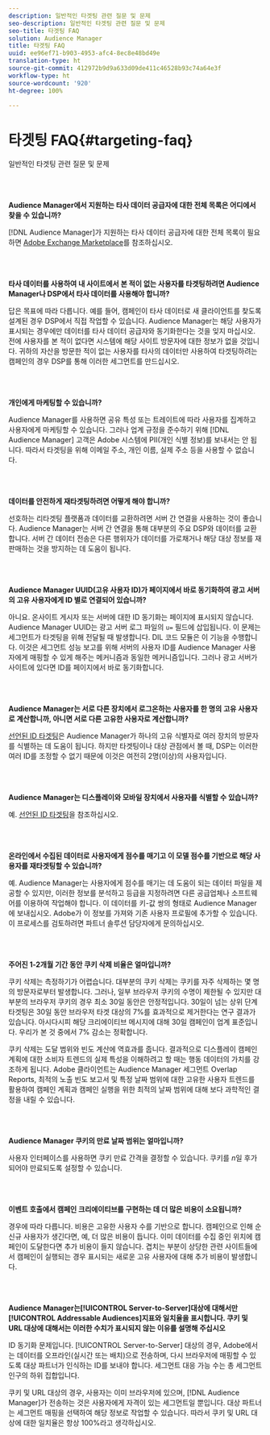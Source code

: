 ```yaml
---
description: 일반적인 타겟팅 관련 질문 및 문제
seo-description: 일반적인 타겟팅 관련 질문 및 문제
seo-title: 타겟팅 FAQ
solution: Audience Manager
title: 타겟팅 FAQ
uuid: ee96ef71-b903-4953-afc4-8ec8e48bd49e
translation-type: ht
source-git-commit: 412972b9d9a633d09de411c46528b93c74a64e3f
workflow-type: ht
source-wordcount: '920'
ht-degree: 100%

---
```



# 타겟팅 FAQ{#targeting-faq}

일반적인 타겟팅 관련 질문 및 문제

<br> 

<!-- 

faq_targeting.xml

 -->

**Audience Manager에서 지원하는 타사 데이터 공급자에 대한 전체 목록은 어디에서 찾을 수 있습니까?**

[!DNL Audience Manager]가 지원하는 타사 데이터 공급자에 대한 전체 목록이 필요하면 [Adobe Exchange Marketplace](https://exchange.adobe.com/experiencecloud.html)를 참조하십시오.

<br> 

**타사 데이터를 사용하여 내 사이트에서 본 적이 없는 사용자를 타겟팅하려면 Audience Manager나 DSP에서 타사 데이터를 사용해야 합니까?**

답은 목표에 따라 다릅니다. 예를 들어, 캠페인이 타사 데이터로 새 클라이언트를 찾도록 설계된 경우 DSP에서 직접 작업할 수 있습니다. Audience Manager는 해당 사용자가 표시되는 경우에만 데이터를 타사 데이터 공급자와 동기화한다는 것을 잊지 마십시오. 전에 사용자를 본 적이 없다면 시스템에 해당 사이트 방문자에 대한 정보가 없을 것입니다. 귀하의 자산을 방문한 적이 없는 사용자를 타사의 데이터만 사용하여 타겟팅하려는 캠페인의 경우 DSP를 통해 이러한 세그먼트를 만드십시오.

<br> 

**개인에게 마케팅할 수 있습니까?**

Audience Manager를 사용하면 공유 특성 또는 트레이트에 따라 사용자를 집계하고 사용자에게 마케팅할 수 있습니다. 그러나 업계 규정을 준수하기 위해 [!DNL Audience Manager] 고객은 Adobe 시스템에 PII(개인 식별 정보)를 보내서는 안 됩니다. 따라서 타겟팅을 위해 이메일 주소, 개인 이름, 실제 주소 등을 사용할 수 없습니다.

<br> 

**데이터를 안전하게 재타겟팅하려면 어떻게 해야 합니까?**

선호하는 리타겟팅 플랫폼과 데이터를 교환하려면 서버 간 연결을 사용하는 것이 좋습니다. Audience Manager는 서버 간 연결을 통해 대부분의 주요 DSP와 데이터를 교환합니다. 서버 간 데이터 전송은 다른 행위자가 데이터를 가로채거나 해당 대상 정보를 재판매하는 것을 방지하는 데 도움이 됩니다.

<br> 

**Audience Manager UUID(고유 사용자 ID)가 페이지에서 바로 동기화하여 광고 서버의 고유 사용자에게 ID 별로 연결되어 있습니까?**

아니요. 온사이트 게시자 또는 서버에 대한 ID 동기화는 페이지에 표시되지 않습니다. Audience Manager UUID는 광고 서버 로그 파일의 `u=` 필드에 삽입됩니다. 이 문제는 세그먼트가 타겟팅을 위해 전달될 때 발생합니다. DIL 코드 모듈은 이 기능을 수행합니다. 이것은 세그먼트 성능 보고를 위해 서버의 사용자 ID를 Audience Manager 사용자에게 매핑할 수 있게 해주는 메커니즘과 동일한 메커니즘입니다. 그러나 광고 서버가 사이트에 있다면 ID를 페이지에서 바로 동기화합니다.

<br> 

**Audience Manager는 서로 다른 장치에서 로그온하는 사용자를 한 명의 고유 사용자로 계산합니까, 아니면 서로 다른 고유한 사용자로 계산합니까?**

[선언된 ID 타겟팅](../features/declared-ids.md#declared-id-targeting)은 Audience Manager가 하나의 고유 식별자로 여러 장치의 방문자를 식별하는 데 도움이 됩니다. 하지만 타겟팅이나 대상 관점에서 볼 때, DSP는 이러한 여러 ID를 조정할 수 없기 때문에 이것은 여전히 2명(이상)의 사용자입니다.

<br> 

**Audience Manager는 디스플레이와 모바일 장치에서 사용자를 식별할 수 있습니까?**

예. [선언된 ID 타겟팅](../features/declared-ids.md#declared-id-targeting)을 참조하십시오.

<br> 

**온라인에서 수집된 데이터로 사용자에게 점수를 매기고 이 모델 점수를 기반으로 해당 사용자를 재타겟팅할 수 있습니까?**

예. Audience Manager는 사용자에게 점수를 매기는 데 도움이 되는 데이터 파일을 제공할 수 있지만, 이러한 정보를 분석하고 등급을 지정하려면 다른 공급업체나 소프트웨어를 이용하여 작업해야 합니다. 이 데이터를 키-값 쌍의 형태로 Audience Manager에 보내십시오. Adobe가 이 정보를 가져와 기존 사용자 프로필에 추가할 수 있습니다. 이 프로세스를 검토하려면 파트너 솔루션 담당자에게 문의하십시오.

<br> 

**주어진 1-2개월 기간 동안 쿠키 삭제 비율은 얼마입니까?**

쿠키 삭제는 측정하기가 어렵습니다. 대부분의 쿠키 삭제는 쿠키를 자주 삭제하는 몇 명의 방문자로부터 발생합니다. 그러나, 일부 브라우저 쿠키의 수명이 제한될 수 있지만 대부분의 브라우저 쿠키의 경우 최소 30일 동안은 안정적입니다. 30일이 넘는 상위 단계 타겟팅은 30일 동안 브라우저 타겟 대상의 7%를 효과적으로 제거한다는 연구 결과가 있습니다. 아시다시피 해당 크리에이티브 메시지에 대해 30일 캠페인이 업계 표준입니다. 우리가 본 것 중에서 7% 감소는 정확합니다.

쿠키 삭제는 도달 범위와 빈도 계산에 역효과를 줍니다. 결과적으로 디스플레이 캠페인 계획에 대한 소비자 트렌드의 실제 특성을 이해하려고 할 때는 행동 데이터의 가치를 강조하게 됩니다. Adobe 클라이언트는 Audience Manager 세그먼트 Overlap Reports, 최적의 노출 빈도 보고서 및 특정 날짜 범위에 대한 고유한 사용자 트렌드를 활용하여 캠페인 계획과 캠페인 실행을 위한 최적의 날짜 범위에 대해 보다 과학적인 결정을 내릴 수 있습니다.

<br> 

**Audience Manager 쿠키의 만료 날짜 범위는 얼마입니까?**

사용자 인터페이스를 사용하면 쿠키 만료 간격을 결정할 수 있습니다. 쿠키를 *n*&#x200B;일 후가 되어야 만료되도록 설정할 수 있습니다.

<br> 

**이벤트 호출에서 캠페인 크리에이티브를 구현하는 데 더 많은 비용이 소요됩니까?**

경우에 따라 다릅니다. 비용은 고유한 사용자 수를 기반으로 합니다. 캠페인으로 인해 순 신규 사용자가 생긴다면, 예, 더 많은 비용이 듭니다. 이미 데이터를 수집 중인 위치에 캠페인이 도달한다면 추가 비용이 들지 않습니다. 겹치는 부분이 상당한 관련 사이트들에서 캠페인이 실행되는 경우 표시되는 새로운 고유 사용자에 대해 추가 비용이 발생합니다.

<br> 

**Audience Manager는[!UICONTROL Server-to-Server]대상에 대해서만[!UICONTROL Addressable Audiences]지표와 일치율을 표시합니다. 쿠키 및 URL 대상에 대해서는 이러한 수치가 표시되지 않는 이유를 설명해 주십시오**

ID 동기화 문제입니다. [!UICONTROL Server-to-Server] 대상의 경우, Adobe에서는 데이터를 오프라인(실시간 또는 배치)으로 전송하며, 다시 브라우저에 매핑할 수 있도록 대상 파트너가 인식하는 ID를 보내야 합니다.  세그먼트 대응 가능 수는 총 세그먼트 인구의 하위 집합입니다.

쿠키 및 URL 대상의 경우, 사용자는 이미 브라우저에 있으며, [!DNL Audience Manager]가 전송하는 것은 사용자에게 자격이 있는 세그먼트일 뿐입니다. 대상 파트너는 세그먼트 매핑을 선택하여 해당 정보로 작업할 수 있습니다. 따라서 쿠키 및 URL 대상에 대한 일치율은 항상 100%라고 생각하십시오.
